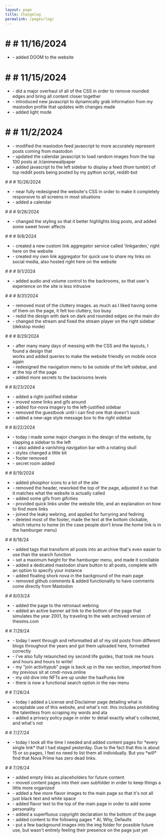 ```yaml
---
layout: page
title: Changelog
permalink: /pages/log/
---
```


# # # 11/16/2024
<ul>
<li>- added DOOM to the website</li>
</ul>

# # # 11/15/2024
<ul>
<li>- did a major overhaul of all of the CSS in order to remove rounded edges and bring all content closer together</li>
<li>- introduced new javascript to dynamically grab information from my mastodon profile that updates with changes made</li>
<li>- added light mode</li>
</ul>

# # # 11/2/2024
<ul>
<li>- modified the mastodon feed javascript to more accurately represent posts coming from mastodon</li>
<li>- updated the calendar javascript to load random images from the top 100 posts at /r/animewallpaper</li>
<li>- added javascript to the left sidebar to display a feed (from tumblr) of top reddit posts being posted by my python script, reddit-bot</li>
</ul>
# # # 10/26/2024
<ul>
<li>- near fully redesigned the website's CSS in order to make it completely responsive to all screens in most situations</li>
<li>- added a calendar</li>
</ul>
# # # 9/26/2024
<ul>
<li>- changed the styling so that it better highlights blog posts, and added some sweet hover affects</li>
</ul>
# # # 9/8/2024
<ul>
<li>- created a new custom link aggregator service called 'linkgarden,' right here on the website</li>
<li>- created my own link aggregator for quick use to share my links on social media, also hosted right here on the website</li>
</ul>
# # # 9/1/2024
<ul>
<li>- added audio and volume control to the backrooms, so that user's experience on the site is less intrusive</li>
</ul>
# # # 8/31/2024
<ul>
<li>- removed most of the cluttery images. as much as I liked having some of them on the page, it felt too cluttery, too busy</li>
<li>- redid the design with dark on dark and rounded edges on the main div</li>
<li>- changed the stream and fixed the stream player on the right sidebar (dekstop mode)</li>
</ul>
# # # 8/29/2024
<ul>
<li>- after many many days of messing with the CSS and the layouts, I found a design that </li>works and added queries to make the website friendly on mobile once again</li>
<li>- redesigned the navigation menu to be outside of the left sidebar, and at the top of the page</li>
<li>- added more secrets to the backrooms levels</li>
</ul>
# # 8/23/2024
<ul>
<li>- added a right-justified sidebar</li>
<li>- moved some links and gifs around</li>
<li>- added fox-nova imagery to the left-justified sidebar</li>
<li>- removed the guestbook until i can find one that doesn't suck</li>
<li>- added a new-age style message box to the right sidebar</li>
</ul>
# # 8/22/2024
<ul>
<li>- today i made some major changes in the design of the website, by slapping a sidebar to the left</li>
<li>- i also added a vanishing navigation bar with a rotating skull</li>
<li>- styles changed a little bit</li>
<li>- footer removed</li>
<li>- secret room added</li>
</ul>
# # 8/19/2024
<ul>
<li>- added phosphor icons to a lot of the site</li>
<li>- removed the header, reworked the top of the page, adjusted it so that it matches what the website is actually called</li>
<li>- added some gifs from gifcities</li>
<li>- provided quick links under the website title, and an explanation on how to find more links</li>
<li>- joined the leaky webring, and applied for furryring and fediring</li>
<li>- deleted most of the footer, made the text at the bottom clickable, which returns to home (in the case people don't know the home link is in the hamburger menu)</li>
</ul>
# # 8/18/24
<ul>
<li>- added tags that transform all posts into an archive that's even easier to use than the search function</li>
<li>- set a maximum height for the hamburger menu, and made it scrollable</li>
<li>- added a dedicated mastodon share button to all posts, complete with an option to specify your instance</li>
<li>- added floating shork nova in the background of the main page</li>
<li>- removed github comments & added functionality to have comments come directly from Mastodon</li>
</ul>
# # 8/03/24
<ul>
<li>- added the page to the retronaut webring</li>
<li>- added an active banner ad link to the bottom of the page that simulates the year 2001, by traveling to the web archived version of thesims.com</li>
</ul>
# # 7/29/24
<ul>
<li>- today I went through and reformatted all of my old posts from different blogs throughout the years and got them uploaded here, formatted correctly</li>
<li>- i've also fully relaunched my second life guides, that took me hours and hours and hours to write!</li>
<li>- my "join activitypub" page is back up in the nav section, imported from my previous sit at cmdr-nova.online</li>
<li>- my old dive into NFTs are up under the haxPunks link</li>
<li>- there is now a functional search option in the nav menu</li>
</ul>
# # 7/28/24
<ul>
<li>- today I added a License and Disclaimer page detailing what is acceptable use of this website, and what's not. this includes prohibiting the talentless from scraping my words and ata</li>
<li>- added a privacy policy page in order to detail exactly what's collected, and what's not</li>
</ul>
# # 7/27/24
<ul>
<li>- today I took all the time I needed and added content pages for *every single link* that I had staged yesterday. Due to the fact that this is about 15 or so pages, I feel no need to list them all individually. But you *will* find that Nova Prime has zero dead links.</li>
</ul>
# # 7/26/24
<ul>
<li>- added empty links as placeholders for future content</li>
<li>- moved content pages into their own subfolder in order to keep things a little more organized</li>
<li>- added a few more flavor images to the main page so that it's not all just black text and white space</li>
<li>- added flavor text to the top of the main page in order to add some personality</li>
<li>- added a superfluous copyright declaration to the bottom of the page</li>
<li>- added content to the following pages
  * AI, Why, Defaults</li>
<li>- put a few background images into the img folder for possible future use, but wasn't entirely feeling their presence on the page just yet</li>
</ul>